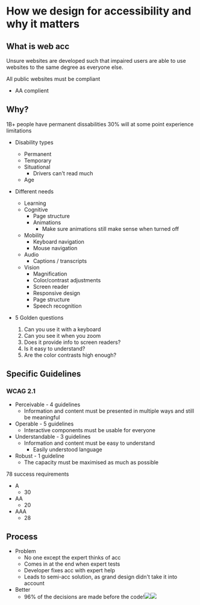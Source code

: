 # How we design for accessibility and why it matters

## What is web acc
Unsure websites are developed such that impaired users are able to use websites to the same degree as everyone else.

All public websites must be compliant
- AA complient

## Why?
1B+ people have permanent dissabilities
30% will at some point experience limitations

- Disability types
	- Permanent
	- Temporary
	- Situational
		- Drivers can't read much
	- Age

- Different needs
	- Learning
	- Cognitive
		- Page structure
		- Animations
			- Make sure animations still make sense when turned off
	- Mobility
		- Keyboard navigation
		- Mouse navigation
	- Audio
		- Captions / transcripts
	- Vision
		- Magnification
		- Color/contrast adjustments
		- Screen reader
		- Responsive design
		- Page structure
		- Speech recognition
- 5 Golden questions
	1. Can you use it with a keyboard
	2. Can you see it when you zoom
	3. Does it provide info to screen readers?
	4. Is it easy to understand?
	5. Are the color contrasts high enough?

## Specific Guidelines

### WCAG 2.1
- Perceivable - 4 guidelines
	- Information and content must be presented in multiple ways and still be meaningful
- Operable - 5 guidelines
	- Interactive components must be usable for everyone
- Understandable - 3 guidelines
	- Information and content must be easy to understand
		- Easily understood language
- Robust - 1 guideline
	- The capacity must be maximised as much as possible

78 success requirements
- A
	- 30
- AA
	- 20
- AAA
	- 28

## Process
- Problem
	- No one except the expert thinks of acc
	- Comes in at the end when expert tests
	- Developer fixes acc with expert help
	- Leads to semi-acc solution, as grand design didn't take it into account
- Better
	- 96% of the decisions are made before the code!![](Pasted%20image%2020230914125250.png)![](Pasted%20image%2020230914125349.png)